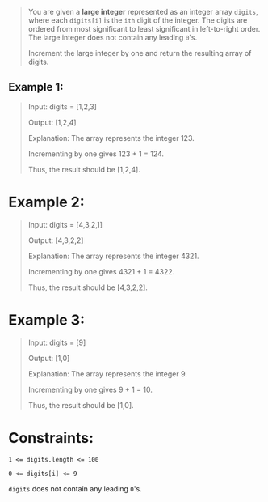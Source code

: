 >You are given a **large integer** represented as an integer array `digits`, where each `digits[i]` is the `ith` digit of the integer. The digits are ordered from most significant to least significant in left-to-right order. The large integer does not contain any leading `0`'s.
>
>Increment the large integer by one and return the resulting array of digits.

## Example 1:
>Input: digits = [1,2,3]
>
>Output: [1,2,4]
> 
> Explanation: The array represents the integer 123.
>
>Incrementing by one gives 123 + 1 = 124.
>
>Thus, the result should be [1,2,4].


# Example 2:
>Input: digits = [4,3,2,1]
>
>Output: [4,3,2,2]
> 
> Explanation: The array represents the integer 4321.
> 
>Incrementing by one gives 4321 + 1 = 4322.
> 
>Thus, the result should be [4,3,2,2].

# Example 3:
>Input: digits = [9]
>
>Output: [1,0]
> 
> Explanation: The array represents the integer 9.
> 
>Incrementing by one gives 9 + 1 = 10.
> 
>Thus, the result should be [1,0].

# Constraints:
`1 <= digits.length <= 100`

`0 <= digits[i] <= 9`

`digits` does not contain any leading `0`'s.